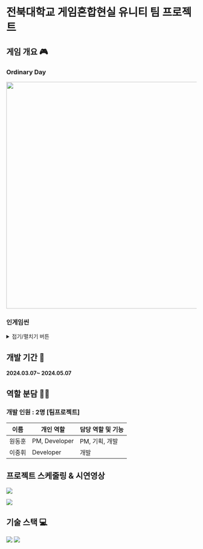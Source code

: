 # 전북대학교 게임혼합현실 유니티 팀 프로젝트 
## 게임 개요 🎮
### Ordinary Day
<img width="600" src="https://github.com/gdevhun/gdevhun/assets/150761282/0639992c-24f2-4eae-9ef2-e75df46786ad">

### 인게임씬
<details>
<summary>접기/펼치기 버튼</summary>
<div markdown="1">

#### 메뉴 씬
<img width="600" src="https://github.com/gdevhun/gdevhun/assets/150761282/df2d2ff2-de24-4f98-814c-f4b5d7ecbd66">

#### 로딩 씬
<img width="600" src="https://github.com/gdevhun/gdevhun/assets/150761282/0fbfcbd9-8286-41d3-ba8e-5e17ff01cb88">

#### 게임 씬1
<img width="600" src="https://github.com/gdevhun/gdevhun/assets/150761282/293396d1-d43d-46c3-8d28-71bceef104fa">

#### 게임 씬2
<img width="600" src="https://github.com/gdevhun/gdevhun/assets/150761282/a9da82d5-96be-4883-b1f1-ef50bb749d5a">

#### 게임 씬3
<img width="600" src="https://github.com/gdevhun/gdevhun/assets/150761282/66155b29-c39b-45ad-96fa-e54e7e6dc7c2">

</div>
</details>

## 개발 기간 📅
#### 2024.03.07~ 2024.05.07

## 역할 분담 🧑‍💻
### 개발 인원 : 2명 [팀프로젝트]
| 이름 | 개인 역할 | 담당 역할 및 기능 |
| ------ | ---------- | ------ |
| 원동훈 | PM, Developer | PM, 기획, 개발 |
| 이중휘 | Developer | 개발 |

## 프로젝트 스케줄링 & 시연영상
<a href="https://river-pearl-643.notion.site/UnityTeamProject-06bfc7d0cf334de69735aa4340d57176?pvs=4" target="_blank"><img src="https://img.shields.io/badge/Notion-blue?style=flat-square&logoColor=CC6699"/></a>

<a href="https://youtu.be/aga8AXHjsmA" target="_blank"><img src="https://img.shields.io/badge/Youtube-Red?style=flat-square&logoColor=FF0000"/></a>
 
## 기술 스택 💻
<img src="https://img.shields.io/badge/Unity-FFFFFF?style=for-the-badge&logo=Unity&logoColor=black">

<img src="https://img.shields.io/badge/csharp-512BD4?style=for-the-badge&logo=csharp&logoColor=white">

